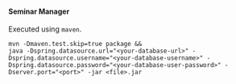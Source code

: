 #### Seminar Manager
Executed using `maven`.
```
mvn -Dmaven.test.skip=true package &&
java -Dspring.datasource.url="<your-database-url>" -Dspring.datasource.username="<your-database-username>" -Dspring.datasource.password="<your-database-user-password>" -Dserver.port="<port>" -jar <file>.jar
```